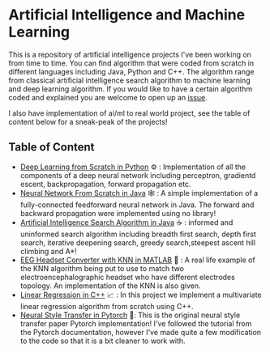 # Artificial Intelligence and Machine Learning
This is a repository of artificial intelligence projects I've been working on from time to time. You can find algorithm that were coded from scratch in different languages including Java, Python and C++. The algorithm range from classical artificial intelligence search algorithm to machine learning and deep learning algorithm. If you would like to have a certain algorithm coded and explained you are welcome to open up an [issue](https://github.com/yacineMahdid/artificial-intelligence-from-scratch/issues).

I also have implementation of ai/ml to real world project, see the table of content below for a sneak-peak of the projects!

## Table of Content
- [Deep Learning from Scratch in Python](https://github.com/yacineMahdid/artificial-intelligence-from-scratch/tree/master/Deep%20Learning%20from%20Scratch%20in%20Python) ⚙ : Implementation of all the components of a deep neural network including perceptron, gradientd escent, backpropagation, forward propagation etc.
- [Neural Network From Scratch in Java](https://github.com/yacineMahdid/artificial-intelligence-from-scratch/tree/master/Neural%20Network%20From%20Scratch) 🕸️ : A simple implementation of a fully-connected feedforward neural network in Java. The forward and backward propagation were implemented using no library!
- [Artificial Intelligence Search Algorithm in Java](https://github.com/yacineMahdid/artificial-intelligence-from-scratch/tree/master/AI%20Search%20Algorithm%20in%20Java) ☕ : informed and uninformed search algorithm including breadth first search, depth first search, iterative deepening search, greedy search,steepest ascent hill climbing and A*!
- [EEG Headset Converter with KNN in MATLAB](https://github.com/yacineMahdid/artificial-intelligence-from-scratch/tree/master/EEG%20Headset%20Converter%20with%20KNN) 🧠 : A real life example of the KNN algorithm being put to use to match two electroencephalographic headset who have different electrodes topology. An implementation of the KNN is also given.
- [Linear Regression in C++](https://github.com/yacineMahdid/artificial-intelligence-from-scratch/tree/master/Linear%20Regression%20in%20C%2B%2B) 📈 : In this project we implement a multivariate linear regression algorithm from scratch using C++.
- [Neural Style Transfer in Pytorch]() 🎨: This is the original neural style transfer paper Pytorch implementation! I've followed the tutorial from the Pytorch documentation, however I've made quite a few modification to the code so that it is a bit cleaner to work with.
